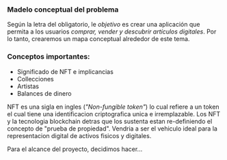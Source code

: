 ### Madelo conceptual del problema

Según la letra del obligatorio, le *objetivo* es crear una aplicación que permita a los usuarios *comprar, vender y descubrir artículos digitales*. Por lo tanto, crearemos un mapa conceptual alrededor de este tema.

### Conceptos importantes:
- Significado de NFT e implicancias
- Collecciones
- Artistas
- Balances de dinero

NFT es una sigla en ingles (*"Non-fungible token"*) lo cual refiere a un token el cual tiene una identificacion criptografica unica e irremplazable. Los NFT y la tecnologia blockchain detras que los sustenta estan re-definiendo el concepto de "prueba de propiedad". Vendria a ser el vehiculo ideal para la representacion digital de activos fisicos y digitales.

Para el alcance del proyecto, decidimos hacer...
